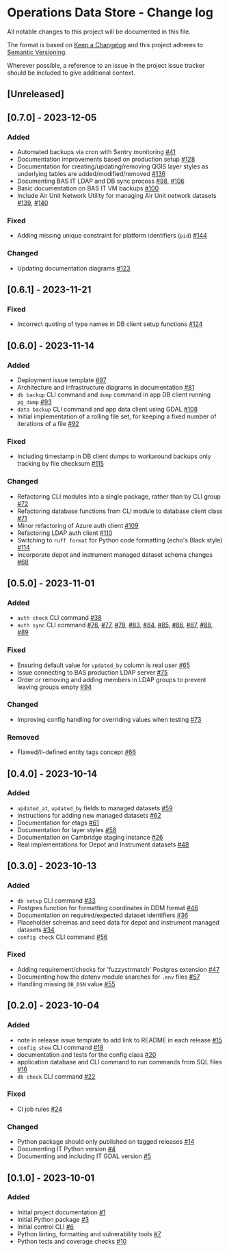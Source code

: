 # Operations Data Store - Change log

All notable changes to this project will be documented in this file.

The format is based on [Keep a Changelog](http://keepachangelog.com/en/1.0.0/)
and this project adheres to [Semantic Versioning](http://semver.org/spec/v2.0.0.html).

Wherever possible, a reference to an issue in the project issue tracker should be included to give additional context.

## [Unreleased]

## [0.7.0] - 2023-12-05

### Added

* Automated backups via cron with Sentry monitoring
  [#41](https://gitlab.data.bas.ac.uk/MAGIC/ops-data-store/-/issues/41)
* Documentation improvements based on production setup
  [#128](https://gitlab.data.bas.ac.uk/MAGIC/ops-data-store/-/issues/128)
* Documentation for creating/updating/removing QGIS layer styles as underlying tables are added/modified/removed
  [#136](https://gitlab.data.bas.ac.uk/MAGIC/ops-data-store/-/issues/136)
* Documenting BAS IT LDAP and DB sync process
  [#98](https://gitlab.data.bas.ac.uk/MAGIC/ops-data-store/-/issues/98),
  [#106](https://gitlab.data.bas.ac.uk/MAGIC/ops-data-store/-/issues/106)
* Basic documentation on BAS IT VM backups
  [#100](https://gitlab.data.bas.ac.uk/MAGIC/ops-data-store/-/issues/100)
* Include Air Unit Network Utility for managing Air Unit network datasets
  [#139](https://gitlab.data.bas.ac.uk/MAGIC/ops-data-store/-/issues/139),
  [#140](https://gitlab.data.bas.ac.uk/MAGIC/ops-data-store/-/issues/140)

### Fixed

* Adding missing unique constraint for platform identifiers (`pid`)
  [#144](https://gitlab.data.bas.ac.uk/MAGIC/ops-data-store/-/issues/144)

### Changed

* Updating documentation diagrams
  [#123](https://gitlab.data.bas.ac.uk/MAGIC/ops-data-store/-/issues/123)

## [0.6.1] - 2023-11-21

### Fixed

* Incorrect quoting of type names in DB client setup functions
  [#124](https://gitlab.data.bas.ac.uk/MAGIC/ops-data-store/-/issues/124)

## [0.6.0] - 2023-11-14

### Added

* Deployment issue template
  [#97](https://gitlab.data.bas.ac.uk/MAGIC/ops-data-store/-/issues/97)
* Architecture and infrastructure diagrams in documentation
  [#81](https://gitlab.data.bas.ac.uk/MAGIC/ops-data-store/-/issues/81)
* `db backup` CLI command and `dump` command in app DB client running `pg_dump`
  [#93](https://gitlab.data.bas.ac.uk/MAGIC/ops-data-store/-/issues/93)
* `data backup` CLI command and app data client using GDAL
  [#108](https://gitlab.data.bas.ac.uk/MAGIC/ops-data-store/-/issues/108)
* Initial implementation of a rolling file set, for keeping a fixed number of iterations of a file
  [#92](https://gitlab.data.bas.ac.uk/MAGIC/ops-data-store/-/issues/92)

### Fixed

* Including timestamp in DB client dumps to workaround backups only tracking by file checksum
  [#115](https://gitlab.data.bas.ac.uk/MAGIC/ops-data-store/-/issues/115)

### Changed

* Refactoring CLI modules into a single package, rather than by CLI group
  [#72](https://gitlab.data.bas.ac.uk/MAGIC/ops-data-store/-/issues/72)
* Refactoring database functions from CLI module to database client class
  [#71](https://gitlab.data.bas.ac.uk/MAGIC/ops-data-store/-/issues/71)
* Minor refactoring of Azure auth client
  [#109](https://gitlab.data.bas.ac.uk/MAGIC/ops-data-store/-/issues/109)
* Refactoring LDAP auth client
  [#110](https://gitlab.data.bas.ac.uk/MAGIC/ops-data-store/-/issues/110)
* Switching to `ruff format` for Python code formatting (echo's Black style)
  [#114](https://gitlab.data.bas.ac.uk/MAGIC/ops-data-store/-/issues/114)
* Incorporate depot and instrument managed dataset schema changes
  [#68](https://gitlab.data.bas.ac.uk/MAGIC/ops-data-store/-/issues/68)

## [0.5.0] - 2023-11-01

### Added

* `auth check` CLI command
  [#38](https://gitlab.data.bas.ac.uk/MAGIC/ops-data-store/-/issues/38)
* `auth sync` CLI command
  [#76](https://gitlab.data.bas.ac.uk/MAGIC/ops-data-store/-/issues/76),
  [#77](https://gitlab.data.bas.ac.uk/MAGIC/ops-data-store/-/issues/77),
  [#78](https://gitlab.data.bas.ac.uk/MAGIC/ops-data-store/-/issues/78),
  [#83](https://gitlab.data.bas.ac.uk/MAGIC/ops-data-store/-/issues/83),
  [#84](https://gitlab.data.bas.ac.uk/MAGIC/ops-data-store/-/issues/84),
  [#85](https://gitlab.data.bas.ac.uk/MAGIC/ops-data-store/-/issues/85),
  [#86](https://gitlab.data.bas.ac.uk/MAGIC/ops-data-store/-/issues/86),
  [#87](https://gitlab.data.bas.ac.uk/MAGIC/ops-data-store/-/issues/87),
  [#88](https://gitlab.data.bas.ac.uk/MAGIC/ops-data-store/-/issues/88),
  [#89](https://gitlab.data.bas.ac.uk/MAGIC/ops-data-store/-/issues/89)

### Fixed

* Ensuring default value for `updated_by` column is real user
  [#65](https://gitlab.data.bas.ac.uk/MAGIC/ops-data-store/-/issues/65)
* Issue connecting to BAS production LDAP server
  [#75](https://gitlab.data.bas.ac.uk/MAGIC/ops-data-store/-/issues/75)
* Order or removing and adding members in LDAP groups to prevent leaving groups empty
  [#94](https://gitlab.data.bas.ac.uk/MAGIC/ops-data-store/-/issues/94)

### Changed

* Improving config handling for overriding values when testing
  [#73](https://gitlab.data.bas.ac.uk/MAGIC/ops-data-store/-/issues/73)

### Removed

* Flawed/il-defined entity tags concept
  [#66](https://gitlab.data.bas.ac.uk/MAGIC/ops-data-store/-/issues/66)

## [0.4.0] - 2023-10-14

### Added

* `updated_at`, `updated_by` fields to managed datasets
  [#59](https://gitlab.data.bas.ac.uk/MAGIC/ops-data-store/-/issues/59)
* Instructions for adding new managed datasets
  [#62](https://gitlab.data.bas.ac.uk/MAGIC/ops-data-store/-/issues/62)
* Documentation for etags
  [#61](https://gitlab.data.bas.ac.uk/MAGIC/ops-data-store/-/issues/61)
* Documentation for layer styles
  [#58](https://gitlab.data.bas.ac.uk/MAGIC/ops-data-store/-/issues/58)
* Documentation on Cambridge staging instance
  [#26](https://gitlab.data.bas.ac.uk/MAGIC/ops-data-store/-/issues/26)
* Real implementations for Depot and Instrument datasets
  [#48](https://gitlab.data.bas.ac.uk/MAGIC/ops-data-store/-/issues/48)

## [0.3.0] - 2023-10-13

### Added

* `db setup` CLI command
  [#33](https://gitlab.data.bas.ac.uk/MAGIC/ops-data-store/-/issues/33)
* Postgres function for formatting coordinates in DDM format
  [#46](https://gitlab.data.bas.ac.uk/MAGIC/ops-data-store/-/issues/46)
* Documentation on required/expected dataset identifiers
  [#36](https://gitlab.data.bas.ac.uk/MAGIC/ops-data-store/-/issues/36)
* Placeholder schemas and seed data for depot and instrument managed datasets
  [#34](https://gitlab.data.bas.ac.uk/MAGIC/ops-data-store/-/issues/34)
* `config check` CLI command
  [#56](https://gitlab.data.bas.ac.uk/MAGIC/ops-data-store/-/issues/56)

### Fixed

* Adding requirement/checks for 'fuzzystrmatch' Postgres extension
  [#47](https://gitlab.data.bas.ac.uk/MAGIC/ops-data-store/-/issues/47)
* Documenting how the dotenv module searches for `.env` files
  [#57](https://gitlab.data.bas.ac.uk/MAGIC/ops-data-store/-/issues/57)
* Handling missing `DB_DSN` value
  [#55](https://gitlab.data.bas.ac.uk/MAGIC/ops-data-store/-/issues/55)

## [0.2.0] - 2023-10-04

### Added

* note in release issue template to add link to README in each release
  [#15](https://gitlab.data.bas.ac.uk/MAGIC/ops-data-store/-/issues/15)
* `config show` CLI command
  [#18](https://gitlab.data.bas.ac.uk/MAGIC/ops-data-store/-/issues/18)
* documentation and tests for the config class
  [#20](https://gitlab.data.bas.ac.uk/MAGIC/ops-data-store/-/issues/20)
* application database and CLI command to run commands from SQL files
  [#16](https://gitlab.data.bas.ac.uk/MAGIC/ops-data-store/-/issues/16)
* `db check` CLI command
  [#22](https://gitlab.data.bas.ac.uk/MAGIC/ops-data-store/-/issues/22)

### Fixed

* CI job rules
  [#24](https://gitlab.data.bas.ac.uk/MAGIC/ops-data-store/-/issues/24)

### Changed

* Python package should only published on tagged releases
  [#14](https://gitlab.data.bas.ac.uk/MAGIC/ops-data-store/-/issues/14)
* Documenting IT Python version
  [#4](https://gitlab.data.bas.ac.uk/MAGIC/ops-data-store/-/issues/4)
* Documenting and including IT GDAL version
  [#5](https://gitlab.data.bas.ac.uk/MAGIC/ops-data-store/-/issues/5)

## [0.1.0] - 2023-10-01

### Added

- Initial project documentation
  [#1](https://gitlab.data.bas.ac.uk/MAGIC/ops-data-store/-/issues/1)
- Initial Python package
  [#3](https://gitlab.data.bas.ac.uk/MAGIC/ops-data-store/-/issues/3)
- Initial control CLI
  [#6](https://gitlab.data.bas.ac.uk/MAGIC/ops-data-store/-/issues/6)
- Python linting, formatting and vulnerability tools
  [#7](https://gitlab.data.bas.ac.uk/MAGIC/ops-data-store/-/issues/7)
- Python tests and coverage checks
  [#10](https://gitlab.data.bas.ac.uk/MAGIC/ops-data-store/-/issues/10)
